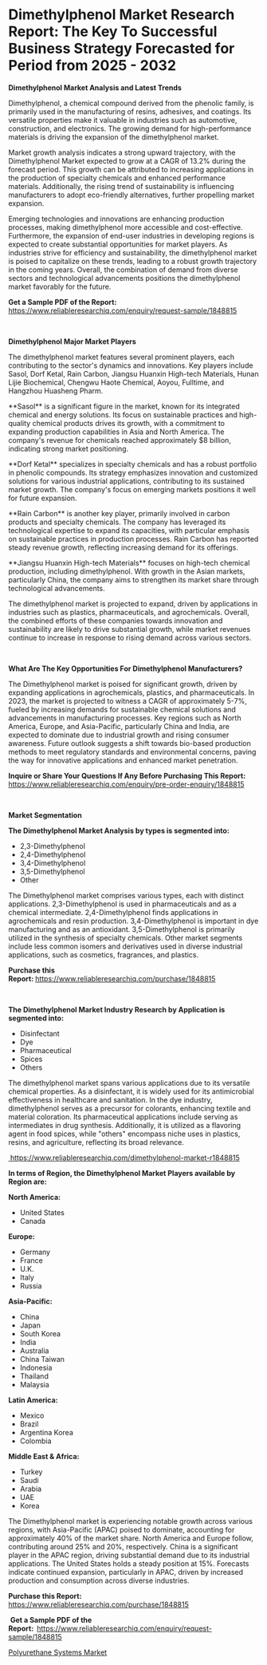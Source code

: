 <p><h1>Dimethylphenol Market Research Report: The Key To Successful Business Strategy Forecasted for Period from 2025 - 2032</h1></p><p><strong>Dimethylphenol Market Analysis and Latest Trends</strong></p>
<p><p>Dimethylphenol, a chemical compound derived from the phenolic family, is primarily used in the manufacturing of resins, adhesives, and coatings. Its versatile properties make it valuable in industries such as automotive, construction, and electronics. The growing demand for high-performance materials is driving the expansion of the dimethylphenol market.</p><p>Market growth analysis indicates a strong upward trajectory, with the Dimethylphenol Market expected to grow at a CAGR of 13.2% during the forecast period. This growth can be attributed to increasing applications in the production of specialty chemicals and enhanced performance materials. Additionally, the rising trend of sustainability is influencing manufacturers to adopt eco-friendly alternatives, further propelling market expansion.</p><p>Emerging technologies and innovations are enhancing production processes, making dimethylphenol more accessible and cost-effective. Furthermore, the expansion of end-user industries in developing regions is expected to create substantial opportunities for market players. As industries strive for efficiency and sustainability, the dimethylphenol market is poised to capitalize on these trends, leading to a robust growth trajectory in the coming years. Overall, the combination of demand from diverse sectors and technological advancements positions the dimethylphenol market favorably for the future.</p></p>
<p><strong>Get a Sample PDF of the Report:&nbsp;</strong> <a href="https://www.reliableresearchiq.com/enquiry/request-sample/1848815?utm_campaign=3296&utm_medium=2&utm_source=Github&utm_content=ia&utm_term=02042025&utm_id=dimethylphenol">https://www.reliableresearchiq.com/enquiry/request-sample/1848815</a></p>
<p>&nbsp;</p>
<p><strong>Dimethylphenol Major Market Players</strong></p>
<p><p>The dimethylphenol market features several prominent players, each contributing to the sector's dynamics and innovations. Key players include Sasol, Dorf Ketal, Rain Carbon, Jiangsu Huanxin High-tech Materials, Hunan Lijie Biochemical, Chengwu Haote Chemical, Aoyou, Fulltime, and Hangzhou Huasheng Pharm.</p><p>**Sasol** is a significant figure in the market, known for its integrated chemical and energy solutions. Its focus on sustainable practices and high-quality chemical products drives its growth, with a commitment to expanding production capabilities in Asia and North America. The company's revenue for chemicals reached approximately $8 billion, indicating strong market positioning.</p><p>**Dorf Ketal** specializes in specialty chemicals and has a robust portfolio in phenolic compounds. Its strategy emphasizes innovation and customized solutions for various industrial applications, contributing to its sustained market growth. The company's focus on emerging markets positions it well for future expansion.</p><p>**Rain Carbon** is another key player, primarily involved in carbon products and specialty chemicals. The company has leveraged its technological expertise to expand its capacities, with particular emphasis on sustainable practices in production processes. Rain Carbon has reported steady revenue growth, reflecting increasing demand for its offerings.</p><p>**Jiangsu Huanxin High-tech Materials** focuses on high-tech chemical production, including dimethylphenol. With growth in the Asian markets, particularly China, the company aims to strengthen its market share through technological advancements.</p><p>The dimethylphenol market is projected to expand, driven by applications in industries such as plastics, pharmaceuticals, and agrochemicals. Overall, the combined efforts of these companies towards innovation and sustainability are likely to drive substantial growth, while market revenues continue to increase in response to rising demand across various sectors.</p></p>
<p>&nbsp;</p>
<p><strong>What Are The Key Opportunities For Dimethylphenol Manufacturers?</strong></p>
<p><p>The Dimethylphenol market is poised for significant growth, driven by expanding applications in agrochemicals, plastics, and pharmaceuticals. In 2023, the market is projected to witness a CAGR of approximately 5-7%, fueled by increasing demands for sustainable chemical solutions and advancements in manufacturing processes. Key regions such as North America, Europe, and Asia-Pacific, particularly China and India, are expected to dominate due to industrial growth and rising consumer awareness. Future outlook suggests a shift towards bio-based production methods to meet regulatory standards and environmental concerns, paving the way for innovative applications and enhanced market penetration.</p></p>
<p><strong>Inquire or Share Your Questions If Any Before Purchasing This Report:</strong> <a href="https://www.reliableresearchiq.com/enquiry/pre-order-enquiry/1848815?utm_campaign=3296&utm_medium=2&utm_source=Github&utm_content=ia&utm_term=02042025&utm_id=dimethylphenol">https://www.reliableresearchiq.com/enquiry/pre-order-enquiry/1848815</a></p>
<p>&nbsp;</p>
<p><strong>Market Segmentation</strong></p>
<p><strong>The Dimethylphenol Market Analysis by types is segmented into:</strong></p>
<p><ul><li>2,3-Dimethylphenol</li><li>2,4-Dimethylphenol</li><li>3,4-Dimethylphenol</li><li>3,5-Dimethylphenol</li><li>Other</li></ul></p>
<p><p>The Dimethylphenol market comprises various types, each with distinct applications. 2,3-Dimethylphenol is used in pharmaceuticals and as a chemical intermediate. 2,4-Dimethylphenol finds applications in agrochemicals and resin production. 3,4-Dimethylphenol is important in dye manufacturing and as an antioxidant. 3,5-Dimethylphenol is primarily utilized in the synthesis of specialty chemicals. Other market segments include less common isomers and derivatives used in diverse industrial applications, such as cosmetics, fragrances, and plastics.</p></p>
<p><strong>Purchase this Report:&nbsp;</strong><a href="https://www.reliableresearchiq.com/purchase/1848815?utm_campaign=3296&utm_medium=2&utm_source=Github&utm_content=ia&utm_term=02042025&utm_id=dimethylphenol">https://www.reliableresearchiq.com/purchase/1848815</a></p>
<p>&nbsp;</p>
<p><strong>The Dimethylphenol Market Industry Research by Application is segmented into:</strong></p>
<p><ul><li>Disinfectant</li><li>Dye</li><li>Pharmaceutical</li><li>Spices</li><li>Others</li></ul></p>
<p><p>The dimethylphenol market spans various applications due to its versatile chemical properties. As a disinfectant, it is widely used for its antimicrobial effectiveness in healthcare and sanitation. In the dye industry, dimethylphenol serves as a precursor for colorants, enhancing textile and material coloration. Its pharmaceutical applications include serving as intermediates in drug synthesis. Additionally, it is utilized as a flavoring agent in food spices, while "others" encompass niche uses in plastics, resins, and agriculture, reflecting its broad relevance.</p></p>
<p><a href="https://www.reliableresearchiq.com/dimethylphenol-market-r1848815?utm_campaign=3296&utm_medium=2&utm_source=Github&utm_content=ia&utm_term=02042025&utm_id=dimethylphenol">&nbsp;https://www.reliableresearchiq.com/dimethylphenol-market-r1848815</a></p>
<p><strong>In terms of Region, the Dimethylphenol Market Players available by Region are:</strong></p>
<p>
    <p> <strong> North America: </strong>
        <ul>
            <li>United States</li>
            <li>Canada</li>
        </ul>
        </p> 
    <p> <strong> Europe: </strong>
        <ul>
            <li>Germany</li>
            <li>France</li>
            <li>U.K.</li>
            <li>Italy</li>
            <li>Russia</li>
        </ul>
        </p> 
    <p> <strong> Asia-Pacific: </strong>
        <ul>
            <li>China</li>
            <li>Japan</li>
            <li>South Korea</li>
            <li>India</li>
            <li>Australia</li>
            <li>China Taiwan</li>
            <li>Indonesia</li>
            <li>Thailand</li>
            <li>Malaysia</li>
        </ul>
        </p> 
    <p> <strong> Latin America: </strong>
        <ul>
            <li>Mexico</li>
            <li>Brazil</li>
            <li>Argentina Korea</li>
            <li>Colombia</li>
        </ul>
        </p> 
    <p> <strong> Middle East & Africa: </strong>
        <ul>
            <li>Turkey</li>
            <li>Saudi</li>
            <li>Arabia</li>
            <li>UAE</li>
            <li>Korea</li>
        </ul>
    </p>
    </p>
<p><p>The Dimethylphenol market is experiencing notable growth across various regions, with Asia-Pacific (APAC) poised to dominate, accounting for approximately 40% of the market share. North America and Europe follow, contributing around 25% and 20%, respectively. China is a significant player in the APAC region, driving substantial demand due to its industrial applications. The United States holds a steady position at 15%. Forecasts indicate continued expansion, particularly in APAC, driven by increased production and consumption across diverse industries.</p></p>
<p><strong>Purchase this Report: </strong><a href="https://www.reliableresearchiq.com/purchase/1848815?utm_campaign=3296&utm_medium=2&utm_source=Github&utm_content=ia&utm_term=02042025&utm_id=dimethylphenol">https://www.reliableresearchiq.com/purchase/1848815</a></p>
<p>&nbsp;<strong>Get a Sample PDF of the Report:&nbsp;&nbsp;</strong><a href="https://www.reliableresearchiq.com/enquiry/request-sample/1848815?utm_campaign=3296&utm_medium=2&utm_source=Github&utm_content=ia&utm_term=02042025&utm_id=dimethylphenol">https://www.reliableresearchiq.com/enquiry/request-sample/1848815</a></p>
<p><strong></strong></p>
<p><p><a href="https://github.com/fraryatena85/Market-Research-Report-List-1/blob/main/polyurethane-systems-market.md?utm_campaign=3296&utm_medium=2&utm_source=Github&utm_content=ia&utm_term=02042025&utm_id=dimethylphenol">Polyurethane Systems Market</a></p></p>